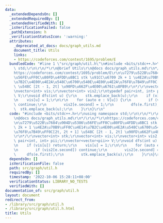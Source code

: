 ```yaml
---
data:
  _extendedDependsOn: []
  _extendedRequiredBy: []
  _extendedVerifiedWith: []
  _isVerificationFailed: false
  _pathExtension: h
  _verificationStatusIcon: ':warning:'
  attributes:
    _deprecated_at_docs: docs/graph_utils.md
    document_title: Utils
    links:
    - https://codeforces.com/contest/1695/problem/E
  bundledCode: "#line 1 \"src/graph/util.h\"\n#include <bits/stdc++.h>\r\nusing namespace\
    \ std;\r\n\r\n/*\r\n@brief Utils\r\n@docs docs/graph_utils.md\r\n*/\r\n/*\r\n\
    https://codeforces.com/contest/1695/problem/E\r\n\u7279\u522B\u7684\u904D\u5386\
    \u56FE\uFF0C\u80FD\u4FDD\u8BC1 stk \u91CC\u6709 2k + 1 \u4E2A\u70B9\uFF0C\u4E14\
    \u7B2C\u4E00\u4E2A\u548C\u6700\u540E\u4E00\u4E2A\u76F8\u7B49\uFF0C[2t, 2t + 1]\
    \ \u548C [2t - 1, 2t] \u90FD\u662F\u4E00\u6761\u8FB9\r\n*/\r\nvector<int> stk;\r\
    \nvector<int> vis;\r\nvector<int> vis2;\r\ntypedef pair<int, int> pii;\r\nvector<vector<pii>>\
    \ V;\r\nvoid dfs(int u) {\r\n    stk.emplace_back(u);\r\n    if (vis[u]) return;\r\
    \n    vis[u] = 1;\r\n\r\n    for (auto e : V[u]) {\r\n        if (vis2[e.second])\
    \ continue;\r\n        vis2[e.second] = 1;\r\n        dfs(e.first);\r\n      \
    \  stk.emplace_back(u);\r\n    }\r\n}\r\n"
  code: "#include <bits/stdc++.h>\r\nusing namespace std;\r\n\r\n/*\r\n@brief Utils\r\
    \n@docs docs/graph_utils.md\r\n*/\r\n/*\r\nhttps://codeforces.com/contest/1695/problem/E\r\
    \n\u7279\u522B\u7684\u904D\u5386\u56FE\uFF0C\u80FD\u4FDD\u8BC1 stk \u91CC\u6709\
    \ 2k + 1 \u4E2A\u70B9\uFF0C\u4E14\u7B2C\u4E00\u4E2A\u548C\u6700\u540E\u4E00\u4E2A\
    \u76F8\u7B49\uFF0C[2t, 2t + 1] \u548C [2t - 1, 2t] \u90FD\u662F\u4E00\u6761\u8FB9\
    \r\n*/\r\nvector<int> stk;\r\nvector<int> vis;\r\nvector<int> vis2;\r\ntypedef\
    \ pair<int, int> pii;\r\nvector<vector<pii>> V;\r\nvoid dfs(int u) {\r\n    stk.emplace_back(u);\r\
    \n    if (vis[u]) return;\r\n    vis[u] = 1;\r\n\r\n    for (auto e : V[u]) {\r\
    \n        if (vis2[e.second]) continue;\r\n        vis2[e.second] = 1;\r\n   \
    \     dfs(e.first);\r\n        stk.emplace_back(u);\r\n    }\r\n}\r\n"
  dependsOn: []
  isVerificationFile: false
  path: src/graph/util.h
  requiredBy: []
  timestamp: '2022-10-06 15:28:11+08:00'
  verificationStatus: LIBRARY_NO_TESTS
  verifiedWith: []
documentation_of: src/graph/util.h
layout: document
redirect_from:
- /library/src/graph/util.h
- /library/src/graph/util.h.html
title: Utils
---
```

